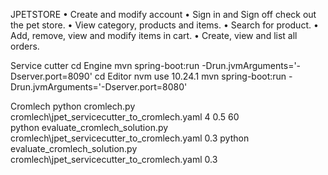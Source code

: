 JPETSTORE
• Create and modify account
• Sign in and Sign off check out the pet store.
• View category, products and items.
• Search for product.
• Add, remove, view and modify items in cart.
• Create, view and list all orders.

Service cutter
cd Engine
mvn spring-boot:run -Drun.jvmArguments='-Dserver.port=8090'
cd Editor
nvm use 10.24.1
mvn spring-boot:run -Drun.jvmArguments='-Dserver.port=8080'

Cromlech
python cromlech.py cromlech\jpet_servicecutter_to_cromlech.yaml 4 0.5 60  
python evaluate_cromlech_solution.py cromlech\jpet_servicecutter_to_cromlech.yaml 0.3
python evaluate_cromlech_solution.py cromlech\jpet_servicecutter_to_cromlech.yaml 0.3